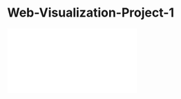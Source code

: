 # Web-Visualization-Project-1

![Image Description](file:///Users/parinmody/Desktop/Web-Visualization-Project-1/index.html)
